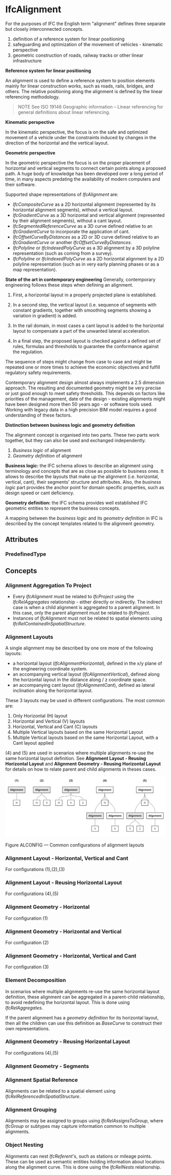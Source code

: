 # IfcAlignment

For the purposes of IFC the English term "alignment" defines three separate but closely interconnected concepts.
<!-- end of short definition -->

1. definition of a reference system for linear positioning
2. safeguarding and optimization of the movement of vehicles - kinematic perspective
3. geometric construction of roads, railway tracks or other linear infrastructure

**Reference system for linear positioning**

An alignment is used to define a reference system to position elements mainly for linear construction works, such as roads, rails, bridges, and others. The relative positioning along the alignment is defined by the linear referencing methodology.

> NOTE See ISO 19148 Geographic information – Linear referencing for general definitions about linear referencing.

**Kinematic perspective**

In the kinematic perspective, the focus is on the safe and optimized movement of a vehicle under the constraints induced by changes in the direction of the horizontal and the vertical layout.

**Geometric perspective**

In the geometric perspective the focus is on the proper placement of horizontal and vertical segments to connect certain points along a proposed path. A huge body of knowledge has been developed over a long period of time, in many aspects predating the availability of modern computers and their software.

Supported shape representations of _IfcAlignment_ are:

* _IfcCompositeCurve_ as a 2D horizontal alignment (represented by its horizontal alignment segments), without a vertical layout.
* _IfcGradientCurve_ as a 3D horizontal and vertical alignment (represented by their alignment segments), without a cant layout.
* _IfcSegmentedReferenceCurve_ as a 3D curve defined relative to an _IfcGradientCurve_ to incorporate the application of cant.
* _IfcOffsetCurveByDistances_ as a 2D or 3D curve defined relative to an _IfcGradientCurve_ or another _IfcOffsetCurveByDistances_.
* _IfcPolyline_ or _IfcIndexedPolyCurve_ as a 3D alignment by a 3D polyline representation (such as coming from a survey).
* _IfcPolyline_ or _IfcIndexedPolyCurve_ as a 2D horizontal alignment by a 2D polyline representation (such as in very early planning phases or as a map representation).

**State of the art in contemporary engineering**
Generally, contemporary engineering follows these steps when defining an alignment.

1. First, a horizontal layout in a properly projected plane is established.

2. In a second step, the vertical layout (i.e. sequence of segments with constant gradients, together with smoothing segments showing a variation in gradient) is added.

3. In the rail domain, in most cases a cant layout is added to the horizontal layout to compensate a part of the unwanted lateral acceleration.

4. In a final step, the proposed layout is checked against a defined set of rules, formulas and thresholds to guarantee the conformance against the regulation.

The sequence of steps might change from case to case and might be repeated one or more times to achieve the economic objectives and fulfill regulatory safety requirements.

Contemporary alignment design almost always implements a 2.5 dimension approach. The resulting and documented geometry might be very precise or just good enough to meet safety thresholds. This depends on factors like priorities of the management, date of the design - existing alignments might have been designed more then 50 years ago - or software tools used. Working with legacy data in a high precision BIM model requires a good understanding of these factors.

**Distinction between business logic and geometry definition**

The alignment concept is organised into two parts. These two parts work together, but they can also be used and exchanged independently.

1. *Business logic* of alignment
2. *Geometry definition* of alignment

**Business logic:** the IFC schema allows to describe an alignment using terminology and concepts that are as close as possible to business ones. It allows to describe the layouts that make up the alignment (i.e. horizontal, vertical, cant), their segments' structure and attributes. Also, the *business logic* part provides the anchor point for domain specific properties, such as design speed or cant deficiency.

**Geometry definition:** the IFC schema provides well established IFC geometric entities to represent the business concepts. 

A mapping between the *business logic* and its *geometry definition* in IFC is described by the concept templates related to the alignment geometry.


## Attributes

### PredefinedType

## Concepts

### Alignment Aggregation To Project

* Every _IfcAlignment_ must be related to _IfcProject_ using the _IfcRelAggregates_ relationship - either directly or indirectly. The indirect case is when a child alignment is aggregated to a parent alignment. In this case, only the parent alignment must be related to _IfcProject_.
* Instances of _IfcAlignment_ must not be related to spatial elements using _IfcRelContainedInSpatialStructure_.

### Alignment Layouts

A single alignment may be described by one ore more of the following layouts:

* a horizontal layout (_IfcAlignmentHorizontal_), defined in the x/y plane of the engineering coordinate system.
* an accompanying vertical layout (_IfcAlignmentVertical_), defined along the horizontal layout in the distance along / z coordinate space.
* an accompanying cant layout (_IfcAlignmentCant_), defined as lateral inclination along the horizontal layout.

These 3 layouts may be used in different configurations. The most common are:

1. Only Horizontal (H) layout
2. Horizontal and Vertical (V) layouts
3. Horizontal, Vertical and Cant (C) layouts
4. Multiple Vertical layouts based on the same Horizontal Layout
5. Multiple Vertical layouts based on the same Horizontal Layout, with a Cant layout applied

(4) and (5) are used in scenarios where multiple alignments re-use the same horizontal layout definition. See **Alignment Layout - Reusing Horizontal Layout** and **Alignment Geometry - Reusing Horizontal Layout** for details on how to relate parent and child alignments in theses cases.

![Alignment configurations](../../../../figures/IfcAlignment-possible-configurations.png)

Figure ALCONFIG — Common configurations of alignment layouts

### Alignment Layout - Horizontal, Vertical and Cant

For configurations (1),(2),(3)

### Alignment Layout - Reusing Horizontal Layout

For configurations (4),(5)

### Alignment Geometry - Horizontal

For configuration (1)

### Alignment Geometry - Horizontal and Vertical

For configuration (2)

### Alignment Geometry - Horizontal, Vertical and Cant

For configuration (3)

### Element Decomposition

In scenarios where multiple alignments re-use the same horizontal layout definition, these alignment can be aggregated in a parent-child relationship, to avoid redefining the horizontal layout. This is done using _IfcRelAggregates_.

If the parent alignment has a *geometry definition* for its horizontal layout, then all the children can use this definition as *BaseCurve* to construct their own representations.

### Alignment Geometry - Reusing Horizontal Layout

For configurations (4),(5)

### Alignment Geometry - Segments

### Alignment Spatial Reference

Alignments can be related to a spatial element using _IfcRelReferencedInSpatialStructure_.

### Alignment Grouping

Alignments may be assigned to groups using _IfcRelAssignsToGroup_, where _IfcGroup_ or subtypes may capture information common to multiple alignments.

### Object Nesting

Alignments can nest _IfcReferent_'s, such as stations or mileage points. These can be used as semantic entities holding information about locations along the alignment curve. This is done using the _IfcRelNests_ relationship.

